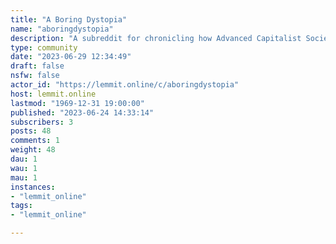```yaml
---
title: "A Boring Dystopia" 
name: "aboringdystopia"
description: "A subreddit for chronicling how Advanced Capitalist Society is not only dystopic, but also incredibly boring."
type: community
date: "2023-06-29 12:34:49"
draft: false
nsfw: false
actor_id: "https://lemmit.online/c/aboringdystopia"
host: lemmit.online
lastmod: "1969-12-31 19:00:00"
published: "2023-06-24 14:33:14"
subscribers: 3
posts: 48
comments: 1
weight: 48
dau: 1
wau: 1
mau: 1
instances:
- "lemmit_online"
tags: 
- "lemmit_online"

---
```

